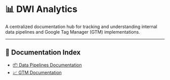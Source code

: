 # 📊 DWI Analytics

A centralized documentation hub for tracking and understanding internal data pipelines and Google Tag Manager (GTM) implementations.

---

## 📁 Documentation Index

- [📦 Data Pipelines Documentation](./data_pipelines/README.md)
- [📈 GTM Documentation](./gtm/README.md)
